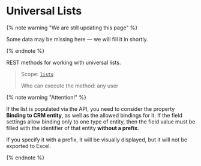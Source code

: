 # Universal Lists

{% note warning "We are still updating this page" %}

Some data may be missing here — we will fill it in shortly.

{% endnote %}

REST methods for working with universal lists.

> Scope: [`lists`](../scopes/permissions.md)
>
> Who can execute the method: any user

{% note warning "Attention!" %}

If the list is populated via the API, you need to consider the property **Binding to CRM entity**, as well as the allowed bindings for it. If the field settings allow binding only to one type of entity, then the field value must be filled with the identifier of that entity **without a prefix**.

If you specify it with a prefix, it will be visually displayed, but it will not be exported to Excel.

{% endnote %}
